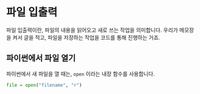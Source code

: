 # 파일 입출력
파일 입출력이란, 파일의 내용을 읽어오고 새로 쓰는 작업을 의미합니다.
우리가 메모장을 켜서 글을 적고, 파일을 저장하는 작업을 코드를 통해 진행하는 거죠.

## 파이썬에서 파일 열기
파이썬에서 새 파일을 열 때는, `open` 이라는 내장 함수를 사용합니다.
```python
file = open("filename", "r")
```

